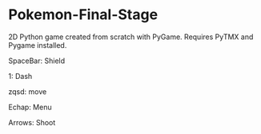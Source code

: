 # Pokemon-Final-Stage
2D Python game created from scratch with PyGame.
Requires PyTMX and Pygame installed.

SpaceBar: Shield

1: Dash

zqsd: move

Echap: Menu

Arrows: Shoot


